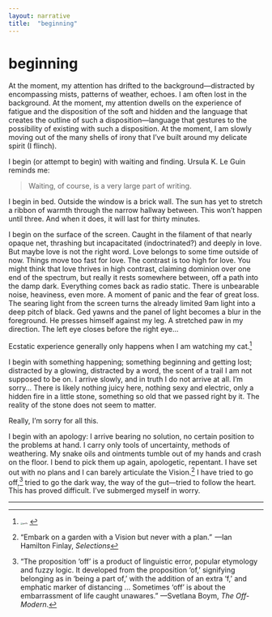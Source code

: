 ```yaml
---
layout: narrative
title:  "beginning"
---
```


# beginning

At the moment, my attention has drifted to the background—distracted by encompassing mists, patterns of weather, echoes. I am often lost in the background. At the moment, my attention dwells on the experience of fatigue and the disposition of the soft and hidden and the language that creates the outline of such a disposition—language that gestures to the possibility of existing with such a disposition. At the moment, I am slowly moving out of the many shells of irony that I’ve built around my delicate spirit (I flinch).

I begin (or attempt to begin) with waiting and finding. Ursula K. Le Guin reminds me:

> Waiting, of course, is a very large part of writing.

I begin in bed. Outside the window is a brick wall. The sun has yet to stretch a ribbon of warmth through the narrow hallway between. This won’t happen until three. And when it does, it will last for thirty minutes.

I begin on the surface of the screen. Caught in the filament of that nearly opaque net, thrashing but incapacitated (indoctrinated?) and deeply in love. But maybe love is not the right word. Love belongs to some time outside of now. Things move too fast for love. The contrast is too high for love. You might think that love thrives in high contrast, claiming dominion over one end of the spectrum, but really it rests somewhere between, off a path into the damp dark. Everything comes back as radio static. There is unbearable noise, heaviness, even more. A moment of panic and the fear of great loss. The searing light from the screen turns the already limited 9am light into a deep pitch of black. Ged yawns and the panel of light becomes a blur in the foreground. He presses himself against my leg. A stretched paw in my direction. The left eye closes before the right eye…

​Ecstatic experience generally only happens when I am watching my cat.[^11]

I begin with something happening; something beginning and getting lost; distracted by a glowing, distracted by a word, the scent of a trail I am not supposed to be on. I arrive slowly, and in truth I do not arrive at all. I’m sorry… There is likely nothing juicy here, nothing sexy and electric, only a hidden fire in a little stone, something so old that we passed right by it. The reality of the stone does not seem to matter.

Really, I’m sorry for all this.

I begin with an apology: I arrive bearing no solution, no certain position to the problems at hand. I carry only tools of uncertainty, methods of weathering. My snake oils and ointments tumble out of my hands and crash on the floor. I bend to pick them up again, apologetic, repentant. I have set out with no plans and I can barely articulate the Vision.[^12] I have tried to go off,[^13] tried to go the dark way, the way of the gut—tried to follow the heart. This has proved difficult. I’ve submerged myself in worry.

------

[^11]: <img src="/Users/aidan/Desktop/practice/writing/notebook/_img/ged1b.png" alt="ged1b" style="zoom:25%;" />
[^12]: “Embark on a garden with a Vision but never with a plan.”  —Ian Hamilton Finlay, *Selections*
[^13]: “The proposition ‘off’ is a product of linguistic error, popular etymology and fuzzy logic. It developed from the proposition ‘of,’ signifying belonging as in ‘being a part of,’ with the addition of an extra ‘f,’ and emphatic marker of distancing … Sometimes ‘off’ is about the embarrassment of life caught unawares.” —Svetlana Boym, *The Off-Modern*.
